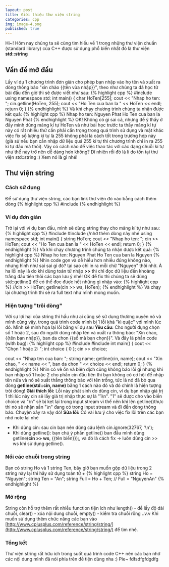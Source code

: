 ```yaml
---
layout: post
title: Giới thiệu thư viện string
categories: cpp
img: image-4.png
published: true
---
```

Hi~! Hôm nay chúng ta sẽ cùng tìm hiểu về 1 trong những thư viện chuẩn (standard library) của C++ được sử dụng phổ biến nhất đó là thư viện **std::string**
## Vấn đề mở đầu
Lấy ví dụ 1 chương trình đơn giản cho phép bạn nhập vào họ tên và xuất ra dòng thông báo "xin chào {{tên vừa nhập}}", theo như chúng ta đã học từ bài đầu đến giờ thì sẽ được viết như sau:
{% highlight cpp %}
#include <iostream>
using namespace std;
int main() {
  char HoTen[255];
  cout << "Nhap ho ten: ";
  cin.getline(HoTen, 255);
  cout << "Ho Ten cua ban la " << HoTen << endl;
  return 0;
}
{% endhighlight %}
Và khi chạy chương trình chúng ta nhận được kết quả:
{% highlight cpp %}
  Nhap ho ten: Nguyen Phat
  Ho Ten cua ban la Nguyen Phat
{% endhighlight %}
OK! Không có gì sai cả, nhưng để ý thấy ở đây mình dùng mảng kí tự HoTen và như bài học trước ta thấy mảng kí tự này có rất nhiều thứ cần phải cẩn trọng trong quá trình sử dụng và mặt khác việc fix số lượng kí tự là 255 không phải là cách tốt trong trường hợp này (giả sử nếu bạn cần nhập dữ liệu quá 255 kí tự thì chương trình chỉ in ra 255 kí tự đầu mà thôi). Vậy có cách nào để việc thao tác với các dạng chuỗi kí tự như thế này trở nên dễ dàng hơn không? Dĩ nhiên rồi đó là lí do tồn tại thư viện std::string :) Xem nó là gì nhé!
  
## Thư viện string
### Cách sử dụng
Để sử dụng thư viện string, các bạn link thư viện đó vào bằng cách thêm dòng 
{% highlight cpp %}
  #include <string>
{% endhighlight %}
### Ví dụ đơn giản
Trở lại với ví dụ ban đầu, mình sẽ dùng string thay cho mảng kí tự như sau:
{% highlight cpp %}
#include <iostream>
#include <string> //nhớ thêm dòng này nhé
using namespace std;
int main() {
	string HoTen;
	cout << "Nhap ho ten: ";
	cin >> HoTen;
	cout << "Ho Ten cua ban la " << HoTen << endl;
	return 0;
}
{% endhighlight %}
Và khi chạy chương trình chúng ta nhận được kết quả:
{% highlight cpp %}
  Nhap ho ten: Nguyen Phat
  Ho Ten cua ban la Nguyen
{% endhighlight %}
Nhìn code gọn và dễ hiểu hơn nhiều đúng không nào, nhưng hình như sai sai gì đó? tại sao chỉ in ra mỗi chữ "Nguyen" thôi nhờ. À ha lỗi này là do khi dùng toán tử nhập **>>** thì chỉ đọc dữ liệu đến khoảng trắng đầu tiên thôi các bạn lưu ý nhé!
OK để fix thì chúng ta sẽ dùng std::getline() để có thể đọc được hết những gì nhập vào:
{% highlight cpp %}
  //cin >> HoTen;
  getline(cin >> ws, HoTen);
{% endhighlight %}
Và chạy lại chương trình thì sẽ ra full text như mình mong muốn.
### Hiện tượng "trôi dòng"
Với sự lợi hại của string thì hầu như ai cũng sẽ sử dụng thường xuyên nó và mình cũng vậy, trong quá trình code mình bị 1 lỗi khá "kì quặc" với mình lúc đó. Mình sẽ minh họa lại lỗi bằng ví dụ sau
  **Yêu cầu:** Cho người dụng chọn số 1 hoặc 2, sau đó người dùng nhập tên và xuất ra thông báo: "Xin chao, {{tên bạn nhập}}, ban da chon {{số mà bạn chọn}}".
Và đây là phần code (with bug):
{% highlight cpp %}
#include <string>
#include <iostream>
int main()
{
   cout << "Chọn 1 hoặc 2: ";
   int choice { 0 };
   cin >> choice;
 
   cout << "Nhap ten cua ban: ";
   string name;
   getline(cin, name); 
   cout << "Xin chao, " << name << ", ban da chon " << choice << endl;
    return 0;
}
{% endhighlight %}
Nhìn có vẻ ổn và biên dịch cũng không báo lỗi gì nhưng khi bạn nhập số 1 hoặc 2 cho phần cin đầu tiên thì bạn không có cơ hội để nhập tên nữa và nó sẽ xuất thẳng thông báo với tên trống, tức là nó đã bỏ qua dòng **getline(std::cin, name)** bằng 1 cách nào đó và đó chính là hiện tượng trôi dòng!
  **Giải thích lỗi:** Lỗi này phát sinh do dùng cin, ví dụ bạn nhập giá trị 1 thì lúc này cin sẽ lấy giá trị nhập thực sự là "1\n". "1" sẽ được cho vào biến choice và "\n" sẽ bị kẹt lại trong input stream vì thế nên khi lện getline()thực thi nó sẽ nhận sẵn "\n" đang có trong input stream và đi đến dòng thông báo. Chuyện xảy ra vậy đó!
  **Sửa lỗi:** Có vài lưu ý cho việc fix lỗi trên các bạn nhớ note lại nhé
  - Khi dùng cin: sau cin bạn nên dùng câu lệnh cin.ignore(32767, '\n');
  - Khi dùng getline(): bạn chú ý phần getline() ban đầu mình dùng getline(**cin >> ws**, {{tên biến}});, và đó là cách fix -> luôn dùng cin >> ws khi sử dụng getline().
  ### Nối các chuỗi trong string
Bạn có string Ho và 1 string Ten, bây giờ bạn muốn gộp dữ liệu trong 2 string này lại thì hãy sử dụng toán tử +
{% highlight cpp %}
string Ho = "Nguyen";
string Ten = "An";
string Full = Ho + Ten; // Full = "NguyenAn"
{% endhighlight %}
### Mở rộng
String còn hỗ trợ thêm rất nhiều function tiện ích như length() - để lấy độ dài chuỗi, clear() - xóa nội dung chuỗi, empty() - kiểm tra chuỗi rỗng ..v.v Khi muốn sử dụng thêm chức năng các bạn vào [http://www.cplusplus.com/reference/string/string/](http://www.cplusplus.com/reference/string/string/) để tìm nhé.

### Tổng kết
Thư viện string rất hữu ích trong suốt quá trình code C++ nên các bạn nhớ các nội dung mình đã nói phía trên để tiện dùng nha :) Pie~
  fdfsdfgfdgdfg
